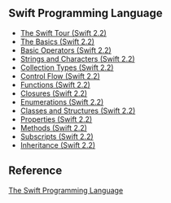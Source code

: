 Swift Programming Language
----------------

* [The Swift Tour (Swift 2.2)](https://github.com/rocooshiang/LearningSwiftRecord/blob/master/Swift-Programming-Language/docs/The-Swift-Tour.md)
* [The Basics (Swift 2.2)](https://github.com/rocooshiang/LearningSwiftRecord/blob/master/Swift-Programming-Language/docs/The-Basics.md)
* [Basic Operators (Swift 2.2)](https://github.com/rocooshiang/LearningSwiftRecord/blob/master/Swift-Programming-Language/docs/Basic-Operators.md)
* [Strings and Characters (Swift 2.2)](https://github.com/rocooshiang/LearningSwiftRecord/blob/master/Swift-Programming-Language/docs/Strings-and-Characters.md)
* [Collection Types (Swift 2.2)](https://github.com/rocooshiang/LearningSwiftRecord/blob/master/Swift-Programming-Language/docs/Collection-Types.md)
* [Control Flow (Swift 2.2)](https://github.com/rocooshiang/LearningSwiftRecord/blob/master/Swift-Programming-Language/docs/Control-Flow.md)
* [Functions (Swift 2.2)](https://github.com/rocooshiang/LearningSwiftRecord/blob/master/Swift-Programming-Language/docs/Functions.md)
* [Closures (Swift 2.2)](https://github.com/rocooshiang/LearningSwiftRecord/blob/master/Swift-Programming-Language/docs/Closures.md)
* [Enumerations (Swift 2.2)](https://github.com/rocooshiang/LearningSwiftRecord/blob/master/Swift-Programming-Language/docs/Enumerations.md)
* [Classes and Structures (Swift 2.2)](https://github.com/rocooshiang/LearningSwiftRecord/blob/master/Swift-Programming-Language/docs/Classes-and-Structures.md)
* [Properties (Swift 2.2)](https://github.com/rocooshiang/LearningSwiftRecord/blob/master/Swift-Programming-Language/docs/Properties.md)
* [Methods (Swift 2.2)](https://github.com/rocooshiang/LearningSwiftRecord/blob/master/Swift-Programming-Language/docs/Methods.md)
* [Subscripts (Swift 2.2)](https://github.com/rocooshiang/LearningSwiftRecord/blob/master/Swift-Programming-Language/docs/Subscripts.md)
* [Inheritance (Swift 2.2)](https://github.com/rocooshiang/LearningSwiftRecord/blob/master/Swift-Programming-Language/docs/Inheritance.md)



Reference
----------
[The Swift Programming Language](https://developer.apple.com/library/ios/documentation/Swift/Conceptual/Swift_Programming_Language/index.html#//apple_ref/doc/uid/TP40014097-CH3-ID0)

